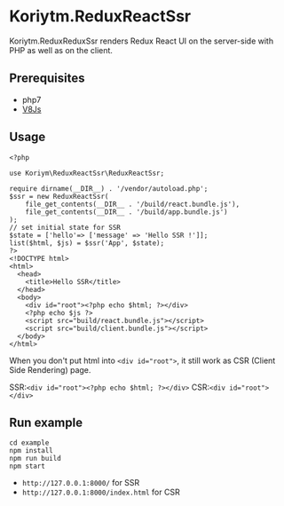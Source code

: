 # Koriytm.ReduxReactSsr

Koriytm.ReduxReduxSsr renders Redux React UI on the server-side with PHP as well as on the client.

## Prerequisites

 * php7
 * [V8Js](http://php.net/v8js)

## Usage

```
<?php

use Koriym\ReduxReactSsr\ReduxReactSsr;

require dirname(__DIR__) . '/vendor/autoload.php';
$ssr = new ReduxReactSsr(
    file_get_contents(__DIR__ . '/build/react.bundle.js'),
    file_get_contents(__DIR__ . '/build/app.bundle.js')
);
// set initial state for SSR
$state = ['hello'=> ['message' => 'Hello SSR !']];
list($html, $js) = $ssr('App', $state);
?>
<!DOCTYPE html>
<html>
  <head>
    <title>Hello SSR</title>
  </head>
  <body>
    <div id="root"><?php echo $html; ?></div>
    <?php echo $js ?>
    <script src="build/react.bundle.js"></script>
    <script src="build/client.bundle.js"></script>
  </body>
</html>
```

When you don't put html into `<div id="root">`, it still work as CSR (Client Side Rendering) page.

SSR:`<div id="root"><?php echo $html; ?></div>`
CSR:`<div id="root"></div>`

## Run example

```
cd example
npm install
npm run build
npm start
```


 * `http://127.0.0.1:8000/` for SSR
 * `http://127.0.0.1:8000/index.html` for CSR